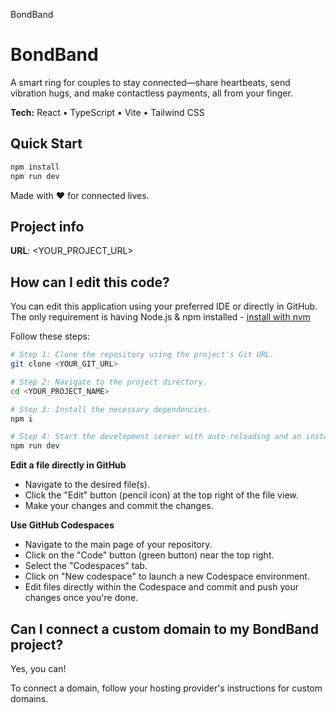 BondBand

# BondBand

A smart ring for couples to stay connected—share heartbeats, send vibration hugs, and make contactless payments, all from your finger.

**Tech:** React • TypeScript • Vite • Tailwind CSS

## Quick Start
```sh
npm install
npm run dev
```

Made with ❤️ for connected lives.

## Project info

**URL**: <YOUR_PROJECT_URL>

## How can I edit this code?

You can edit this application using your preferred IDE or directly in GitHub. The only requirement is having Node.js & npm installed - [install with nvm](https://github.com/nvm-sh/nvm#installing-and-updating)

Follow these steps:

```sh
# Step 1: Clone the repository using the project's Git URL.
git clone <YOUR_GIT_URL>

# Step 2: Navigate to the project directory.
cd <YOUR_PROJECT_NAME>

# Step 3: Install the necessary dependencies.
npm i

# Step 4: Start the development server with auto-reloading and an instant preview.
npm run dev
```

**Edit a file directly in GitHub**

- Navigate to the desired file(s).
- Click the "Edit" button (pencil icon) at the top right of the file view.
- Make your changes and commit the changes.

**Use GitHub Codespaces**

- Navigate to the main page of your repository.
- Click on the "Code" button (green button) near the top right.
- Select the "Codespaces" tab.
- Click on "New codespace" to launch a new Codespace environment.
- Edit files directly within the Codespace and commit and push your changes once you're done.

## Can I connect a custom domain to my BondBand project?

Yes, you can!

To connect a domain, follow your hosting provider's instructions for custom domains.
